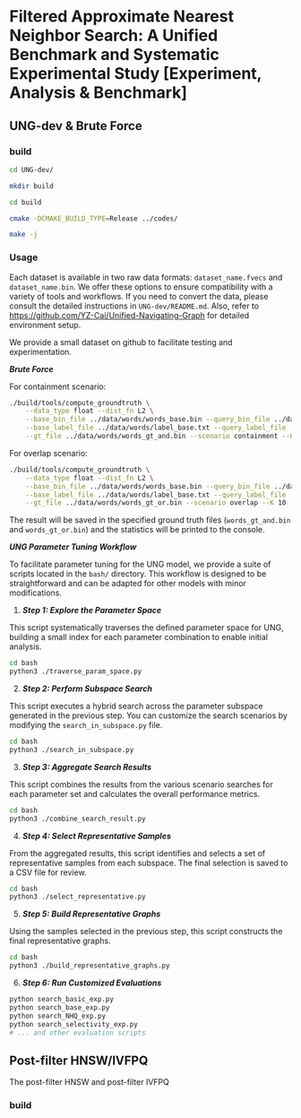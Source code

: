 # Filtered Approximate Nearest Neighbor Search: A Unified Benchmark and Systematic Experimental Study [Experiment, Analysis & Benchmark]


## UNG-dev & Brute Force

### build

```bash
cd UNG-dev/

mkdir build

cd build

cmake -DCMAKE_BUILD_TYPE=Release ../codes/

make -j
```

### Usage

Each dataset is available in two raw data formats: `dataset_name.fvecs` and `dataset_name.bin`. We offer these options to ensure compatibility with a variety of tools and workflows. If you need to convert the data, please consult the detailed instructions in `UNG-dev/README.md`. Also, refer to https://github.com/YZ-Cai/Unified-Navigating-Graph for detailed environment setup.

We provide a small dataset on github to facilitate testing and experimentation.

***Brute Force***

For containment scenario:

```bash
./build/tools/compute_groundtruth \
    --data_type float --dist_fn L2 \
    --base_bin_file ../data/words/words_base.bin --query_bin_file ../data/words/words_query_and.bin \
    --base_label_file ../data/words/label_base.txt --query_label_file ../data/t/words_query_and.txt \
    --gt_file ../data/words/words_gt_and.bin --scenario containment --K 10 --num_threads 16
```

For overlap scenario:

```bash
./build/tools/compute_groundtruth \
    --data_type float --dist_fn L2 \
    --base_bin_file ../data/words/words_base.bin --query_bin_file ../data/words/words_query_or.bin \
    --base_label_file ../data/words/label_base.txt --query_label_file ../data/words/words_query_or.txt \
    --gt_file ../data/words/words_gt_or.bin --scenario overlap --K 10 --num_threads 16
```

The result will be saved in the specified ground truth files (`words_gt_and.bin` and `words_gt_or.bin`) and the statistics will be printed to the console.

***UNG Parameter Tuning Workflow***

To facilitate parameter tuning for the UNG model, we provide a suite of scripts located in the `bash/` directory. This workflow is designed to be straightforward and can be adapted for other models with minor modifications.

1. ***Step 1: Explore the Parameter Space***

This script systematically traverses the defined parameter space for UNG, building a small index for each parameter combination to enable initial analysis.

```bash
cd bash
python3 ./traverse_param_space.py
```

2. ***Step 2: Perform Subspace Search***

This script executes a hybrid search across the parameter subspace generated in the previous step. You can customize the search scenarios by modifying the `search_in_subspace.py` file.

```bash
cd bash
python3 ./search_in_subspace.py
```

3. ***Step 3: Aggregate Search Results***

This script combines the results from the various scenario searches for each parameter set and calculates the overall performance metrics.

```bash
cd bash
python3 ./combine_search_result.py
```

4. ***Step 4: Select Representative Samples***

From the aggregated results, this script identifies and selects a set of representative samples from each subspace. The final selection is saved to a CSV file for review.

```bash
cd bash
python3 ./select_representative.py
```

5. ***Step 5: Build Representative Graphs***

Using the samples selected in the previous step, this script constructs the final representative graphs.

```bash
cd bash
python3 ./build_representative_graphs.py
```

6. ***Step 6: Run Customized Evaluations***

```bash
python search_basic_exp.py
python search_base_exp.py
python search_NHQ_exp.py
python search_selectivity_exp.py
# ... and other evaluation scripts
```

## Post-filter HNSW/IVFPQ

The post-filter HNSW and post-filter IVFPQ

### build